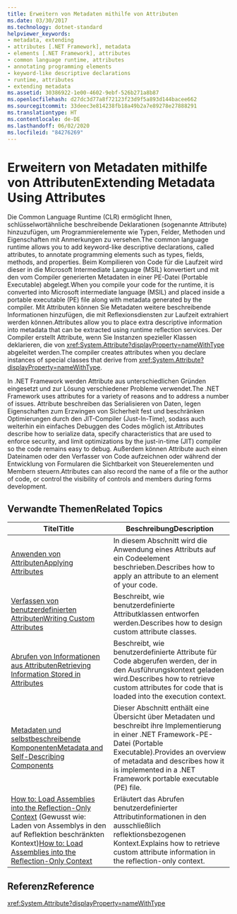 ```yaml
---
title: Erweitern von Metadaten mithilfe von Attributen
ms.date: 03/30/2017
ms.technology: dotnet-standard
helpviewer_keywords:
- metadata, extending
- attributes [.NET Framework], metadata
- elements [.NET Framework], attributes
- common language runtime, attributes
- annotating programming elements
- keyword-like descriptive declarations
- runtime, attributes
- extending metadata
ms.assetid: 30386922-1e00-4602-9ebf-526b271a8b87
ms.openlocfilehash: d27dc3d77a8f72123f23d9f5a893d144bacee662
ms.sourcegitcommit: 33deec3e814238fb18a49b2a7e89278e27888291
ms.translationtype: HT
ms.contentlocale: de-DE
ms.lasthandoff: 06/02/2020
ms.locfileid: "84276269"
---
```

# <a name="extending-metadata-using-attributes"></a><span data-ttu-id="fc6f4-102">Erweitern von Metadaten mithilfe von Attributen</span><span class="sxs-lookup"><span data-stu-id="fc6f4-102">Extending Metadata Using Attributes</span></span>
<span data-ttu-id="fc6f4-103">Die Common Language Runtime (CLR) ermöglicht Ihnen, schlüsselwortähnliche beschreibende Deklarationen (sogenannte Attribute) hinzuzufügen, um Programmierelemente wie Typen, Felder, Methoden und Eigenschaften mit Anmerkungen zu versehen.</span><span class="sxs-lookup"><span data-stu-id="fc6f4-103">The common language runtime allows you to add keyword-like descriptive declarations, called attributes, to annotate programming elements such as types, fields, methods, and properties.</span></span> <span data-ttu-id="fc6f4-104">Beim Kompilieren von Code für die Laufzeit wird dieser in die Microsoft Intermediate Language (MSIL) konvertiert und mit den vom Compiler generierten Metadaten in einer PE-Datei (Portable Executable) abgelegt.</span><span class="sxs-lookup"><span data-stu-id="fc6f4-104">When you compile your code for the runtime, it is converted into Microsoft intermediate language (MSIL) and placed inside a portable executable (PE) file along with metadata generated by the compiler.</span></span> <span data-ttu-id="fc6f4-105">Mit Attributen können Sie Metadaten weitere beschreibende Informationen hinzufügen, die mit Reflexionsdiensten zur Laufzeit extrahiert werden können.</span><span class="sxs-lookup"><span data-stu-id="fc6f4-105">Attributes allow you to place extra descriptive information into metadata that can be extracted using runtime reflection services.</span></span> <span data-ttu-id="fc6f4-106">Der Compiler erstellt Attribute, wenn Sie Instanzen spezieller Klassen deklarieren, die von <xref:System.Attribute?displayProperty=nameWithType> abgeleitet werden.</span><span class="sxs-lookup"><span data-stu-id="fc6f4-106">The compiler creates attributes when you declare instances of special classes that derive from <xref:System.Attribute?displayProperty=nameWithType>.</span></span>  
  
 <span data-ttu-id="fc6f4-107">In .NET Framework werden Attribute aus unterschiedlichen Gründen eingesetzt und zur Lösung verschiedener Probleme verwendet.</span><span class="sxs-lookup"><span data-stu-id="fc6f4-107">The .NET Framework uses attributes for a variety of reasons and to address a number of issues.</span></span> <span data-ttu-id="fc6f4-108">Attribute beschreiben das Serialisieren von Daten, legen Eigenschaften zum Erzwingen von Sicherheit fest und beschränken Optimierungen durch den JIT-Compiler (Just-In-Time), sodass auch weiterhin ein einfaches Debuggen des Codes möglich ist.</span><span class="sxs-lookup"><span data-stu-id="fc6f4-108">Attributes describe how to serialize data, specify characteristics that are used to enforce security, and limit optimizations by the just-in-time (JIT) compiler so the code remains easy to debug.</span></span> <span data-ttu-id="fc6f4-109">Außerdem können Attribute auch einen Dateinamen oder den Verfasser von Code aufzeichnen oder  während der Entwicklung von Formularen die Sichtbarkeit von Steuerelementen und Membern steuern.</span><span class="sxs-lookup"><span data-stu-id="fc6f4-109">Attributes can also record the name of a file or the author of code, or control the visibility of controls and members during forms development.</span></span>  
  
## <a name="related-topics"></a><span data-ttu-id="fc6f4-110">Verwandte Themen</span><span class="sxs-lookup"><span data-stu-id="fc6f4-110">Related Topics</span></span>  
  
|<span data-ttu-id="fc6f4-111">Titel</span><span class="sxs-lookup"><span data-stu-id="fc6f4-111">Title</span></span>|<span data-ttu-id="fc6f4-112">Beschreibung</span><span class="sxs-lookup"><span data-stu-id="fc6f4-112">Description</span></span>|  
|-----------|-----------------|  
|[<span data-ttu-id="fc6f4-113">Anwenden von Attributen</span><span class="sxs-lookup"><span data-stu-id="fc6f4-113">Applying Attributes</span></span>](applying-attributes.md)|<span data-ttu-id="fc6f4-114">In diesem Abschnitt wird die Anwendung eines Attributs auf ein Codeelement beschrieben.</span><span class="sxs-lookup"><span data-stu-id="fc6f4-114">Describes how to apply an attribute to an element of your code.</span></span>|  
|[<span data-ttu-id="fc6f4-115">Verfassen von benutzerdefinierten Attributen</span><span class="sxs-lookup"><span data-stu-id="fc6f4-115">Writing Custom Attributes</span></span>](writing-custom-attributes.md)|<span data-ttu-id="fc6f4-116">Beschreibt, wie benutzerdefinierte Attributklassen entworfen werden.</span><span class="sxs-lookup"><span data-stu-id="fc6f4-116">Describes how to design custom attribute classes.</span></span>|  
|[<span data-ttu-id="fc6f4-117">Abrufen von Informationen aus Attributen</span><span class="sxs-lookup"><span data-stu-id="fc6f4-117">Retrieving Information Stored in Attributes</span></span>](retrieving-information-stored-in-attributes.md)|<span data-ttu-id="fc6f4-118">Beschreibt, wie benutzerdefinierte Attribute für Code abgerufen werden, der in den Ausführungskontext geladen wird.</span><span class="sxs-lookup"><span data-stu-id="fc6f4-118">Describes how to retrieve custom attributes for code that is loaded into the execution context.</span></span>|  
|[<span data-ttu-id="fc6f4-119">Metadaten und selbstbeschreibende Komponenten</span><span class="sxs-lookup"><span data-stu-id="fc6f4-119">Metadata and Self-Describing Components</span></span>](../metadata-and-self-describing-components.md)|<span data-ttu-id="fc6f4-120">Dieser Abschnitt enthält  eine Übersicht über Metadaten und beschreibt ihre Implementierung in einer .NET Framework-PE-Datei (Portable Executable).</span><span class="sxs-lookup"><span data-stu-id="fc6f4-120">Provides an overview of metadata and describes how it is implemented in a .NET Framework portable executable (PE) file.</span></span>|  
|<span data-ttu-id="fc6f4-121">[How to: Load Assemblies into the Reflection-Only Context](../../framework/reflection-and-codedom/how-to-load-assemblies-into-the-reflection-only-context.md) (Gewusst wie: Laden von Assemblys in den auf Reflektion beschränkten Kontext)</span><span class="sxs-lookup"><span data-stu-id="fc6f4-121">[How to: Load Assemblies into the Reflection-Only Context](../../framework/reflection-and-codedom/how-to-load-assemblies-into-the-reflection-only-context.md)</span></span>|<span data-ttu-id="fc6f4-122">Erläutert das Abrufen benutzerdefinierter Attributinformationen in den ausschließlich reflektionsbezogenen Kontext.</span><span class="sxs-lookup"><span data-stu-id="fc6f4-122">Explains how to retrieve custom attribute information in the reflection-only context.</span></span>|  
  
## <a name="reference"></a><span data-ttu-id="fc6f4-123">Referenz</span><span class="sxs-lookup"><span data-stu-id="fc6f4-123">Reference</span></span>  
 <xref:System.Attribute?displayProperty=nameWithType>
